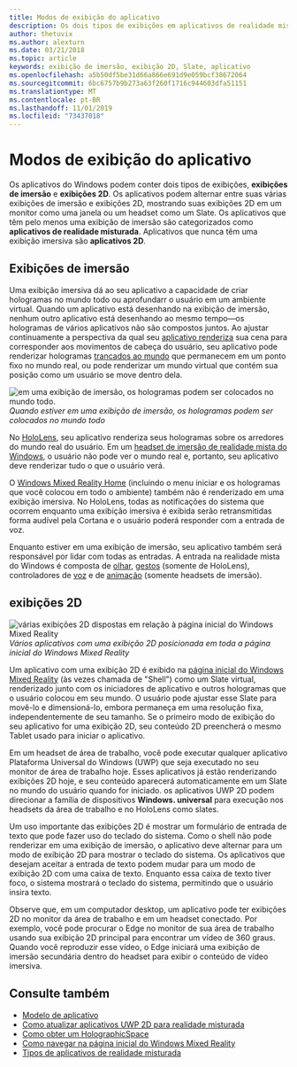 ```yaml
---
title: Modos de exibição do aplicativo
description: Os dois tipos de exibições em aplicativos de realidade mista do Windows são exibições de imersão e exibições 2D.
author: thetuvix
ms.author: alexturn
ms.date: 03/21/2018
ms.topic: article
keywords: exibição de imersão, exibição 2D, Slate, aplicativo
ms.openlocfilehash: a5b50df5be31d66a866e691d9e059bcf38672064
ms.sourcegitcommit: 6bc6757b9b273a63f260f1716c944603dfa51151
ms.translationtype: MT
ms.contentlocale: pt-BR
ms.lasthandoff: 11/01/2019
ms.locfileid: "73437018"
---
```

# <a name="app-views"></a>Modos de exibição do aplicativo

Os aplicativos do Windows podem conter dois tipos de exibições, **exibições de imersão** e **exibições 2D**. Os aplicativos podem alternar entre suas várias exibições de imersão e exibições 2D, mostrando suas exibições 2D em um monitor como uma janela ou um headset como um Slate. Os aplicativos que têm pelo menos uma exibição de imersão são categorizados como **aplicativos de realidade misturada**. Aplicativos que nunca têm uma exibição imersiva são **aplicativos 2D**.

## <a name="immersive-views"></a>Exibições de imersão

Uma exibição imersiva dá ao seu aplicativo a capacidade de criar hologramas no mundo todo ou aprofundarr o usuário em um ambiente virtual. Quando um aplicativo está desenhando na exibição de imersão, nenhum outro aplicativo está desenhando ao mesmo tempo&mdash;os hologramas de vários aplicativos não são compostos juntos. Ao ajustar continuamente a perspectiva da qual seu [aplicativo renderiza](rendering.md) sua cena para corresponder aos movimentos de cabeça do usuário, seu aplicativo pode renderizar hologramas [trancados ao mundo](coordinate-systems.md) que permanecem em um ponto fixo no mundo real, ou pode renderizar um mundo virtual que contém sua posição como um usuário se move dentro dela.

![em uma exibição de imersão, os hologramas podem ser colocados no mundo todo.](images/designoverview-940px.jpg)<br>
*Quando estiver em uma exibição de imersão, os hologramas podem ser colocados no mundo todo*

No [HoloLens](hololens-hardware-details.md), seu aplicativo renderiza seus hologramas sobre os arredores do mundo real do usuário. Em um [headset de imersão de realidade mista do Windows](immersive-headset-hardware-details.md), o usuário não pode ver o mundo real e, portanto, seu aplicativo deve renderizar tudo o que o usuário verá.

O [Windows Mixed Reality Home](navigating-the-windows-mixed-reality-home.md) (incluindo o menu iniciar e os hologramas que você colocou em todo o ambiente) também não é renderizado em uma exibição imersiva. No HoloLens, todas as notificações do sistema que ocorrem enquanto uma exibição imersiva é exibida serão retransmitidas forma audível pela Cortana e o usuário poderá responder com a entrada de voz.

Enquanto estiver em uma exibição de imersão, seu aplicativo também será responsável por lidar com todas as entradas. A entrada na realidade mista do Windows é composta de [olhar](gaze-and-commit.md), [gestos](gaze-and-commit.md#composite-gestures) (somente de HoloLens), controladores de [voz](voice-input.md) e de [animação](motion-controllers.md) (somente headsets de imersão).

## <a name="2d-views"></a>exibições 2D

![várias exibições 2D dispostas em relação à página inicial do Windows Mixed Reality](images/teleportation-940px.png)<br>
*Vários aplicativos com uma exibição 2D posicionada em toda a página inicial do Windows Mixed Reality*

Um aplicativo com uma exibição 2D é exibido na [página inicial do Windows Mixed Reality](navigating-the-windows-mixed-reality-home.md) (às vezes chamada de "Shell") como um Slate virtual, renderizado junto com os iniciadores de aplicativo e outros hologramas que o usuário colocou em seu mundo. O usuário pode ajustar esse Slate para movê-lo e dimensioná-lo, embora permaneça em uma resolução fixa, independentemente de seu tamanho. Se o primeiro modo de exibição do seu aplicativo for uma exibição 2D, seu conteúdo 2D preencherá o mesmo Tablet usado para iniciar o aplicativo.

Em um headset de área de trabalho, você pode executar qualquer aplicativo Plataforma Universal do Windows (UWP) que seja executado no seu monitor de área de trabalho hoje. Esses aplicativos já estão renderizando exibições 2D hoje, e seu conteúdo aparecerá automaticamente em um Slate no mundo do usuário quando for iniciado. os aplicativos UWP 2D podem direcionar a família de dispositivos **Windows. universal** para execução nos headsets da área de trabalho e no HoloLens como slates.

Um uso importante das exibições 2D é mostrar um formulário de entrada de texto que pode fazer uso do teclado do sistema. Como o shell não pode renderizar em uma exibição de imersão, o aplicativo deve alternar para um modo de exibição 2D para mostrar o teclado do sistema. Os aplicativos que desejam aceitar a entrada de texto podem mudar para um modo de exibição 2D com uma caixa de texto. Enquanto essa caixa de texto tiver foco, o sistema mostrará o teclado do sistema, permitindo que o usuário insira texto.

Observe que, em um computador desktop, um aplicativo pode ter exibições 2D no monitor da área de trabalho e em um headset conectado. Por exemplo, você pode procurar o Edge no monitor de sua área de trabalho usando sua exibição 2D principal para encontrar um vídeo de 360 graus. Quando você reproduzir esse vídeo, o Edge iniciará uma exibição de imersão secundária dentro do headset para exibir o conteúdo de vídeo imersiva.

## <a name="see-also"></a>Consulte também

* [Modelo de aplicativo](app-model.md)
* [Como atualizar aplicativos UWP 2D para realidade misturada](building-2d-apps.md)
* [Como obter um HolographicSpace](getting-a-holographicspace.md)
* [Como navegar na página inicial do Windows Mixed Reality](navigating-the-windows-mixed-reality-home.md)
* [Tipos de aplicativos de realidade misturada](types-of-mixed-reality-apps.md)

